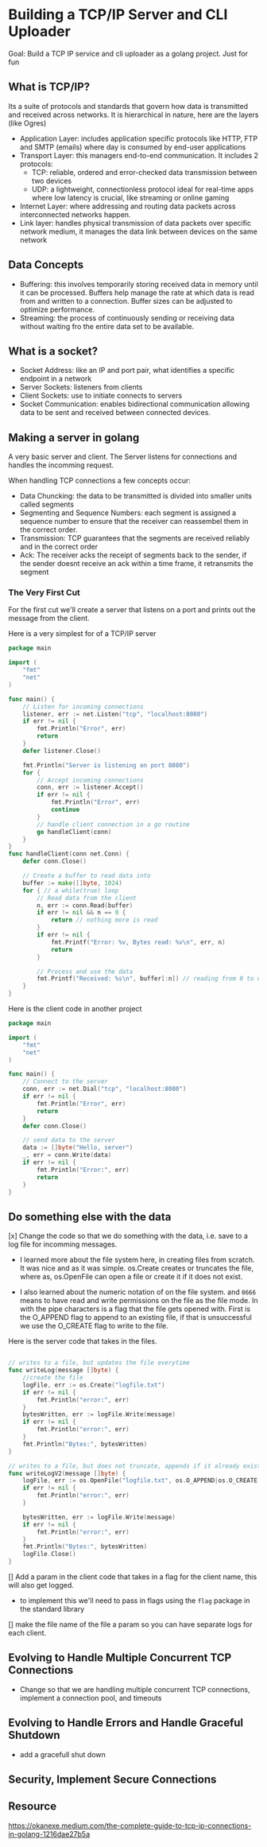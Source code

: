 # Building a TCP/IP Server and CLI Uploader

Goal: Build a TCP IP service and cli uploader as a golang project. Just for fun

## What is TCP/IP?

Its a suite of protocols and standards that govern how data is transmitted and received across networks. It is hierarchical in nature, here are the layers (like Ogres)

- Application Layer: includes application specific protocols like HTTP, FTP and SMTP (emails) where day is consumed by end-user applications
- Transport Layer: this managers end-to-end communication. It includes 2 protocols:
  - TCP: reliable, ordered and error-checked data transmission between two devices
  - UDP: a lightweight, connectionless protocol ideal for real-time apps where low latency is crucial, like streaming or online gaming
- Internet Layer: where addressing and routing data packets across interconnected networks happen.
- Link layer: handles physical transmission of data packets over specific network medium, it manages the data link between devices on the same network

## Data Concepts

- Buffering: this involves temporarily storing received data in memory until it can be processed. Buffers help manage the rate at which data is read from and written to a connection. Buffer sizes can be adjusted to optimize performance.
- Streaming: the process of continuously sending or receiving data without waiting fro the entire data set to be available.

## What is a socket?

- Socket Address: like an IP and port pair, what identifies a specific endpoint in a network
- Server Sockets: listeners from clients
- Client Sockets: use to initiate connects to servers
- Socket Communication: enables bidirectional communication allowing data to be sent and received between connected devices.

## Making a server in golang

A very basic server and client. The Server listens for connections and handles the incomming request.

When handling TCP connections a few concepts occur:

- Data Chuncking: the data to be transmitted is divided into smaller units called segments
- Segmenting and Sequence Numbers: each segment is assigned a sequence number to ensure that the receiver can reassembel them in the correct order.
- Transmission: TCP guarantees that the segments are received reliably and in the correct order
- Ack: The receiver acks the receipt of segments back to the sender, if the sender doesnt receive an ack within a time frame, it retransmits the segment

### The Very First Cut

For the first cut we'll create a server that listens on a port and prints out the message from the client.

Here is a very simplest for of a TCP/IP server

```go
package main

import (
	"fmt"
	"net"
)

func main() {
	// Listen for incoming connections
	listener, err := net.Listen("tcp", "localhost:8080")
	if err != nil {
		fmt.Println("Error", err)
		return
	}
	defer listener.Close()

	fmt.Println("Server is listening on port 8080")
	for {
		// Accept incoming connections
		conn, err := listener.Accept()
		if err != nil {
			fmt.Println("Error", err)
			continue
		}
		// handle client connection in a go routine
		go handleClient(conn)
	}
}
func handleClient(conn net.Conn) {
	defer conn.Close()

	// Create a buffer to read data into
	buffer := make([]byte, 1024)
	for { // a while(true) loop
		// Read data from the client
		n, err := conn.Read(buffer)
		if err != nil && n == 0 {
			return // nothing more is read
		}
		if err != nil {
			fmt.Printf("Error: %v, Bytes read: %v\n", err, n)
			return
		}

		// Process and use the data
		fmt.Printf("Received: %s\n", buffer[:n]) // reading from 0 to n not inclusive
	}
}
```

Here is the client code in another project

```go
package main

import (
	"fmt"
	"net"
)

func main() {
	// Connect to the server
	conn, err := net.Dial("tcp", "localhost:8080")
	if err != nil {
		fmt.Println("Error", err)
		return
	}
	defer conn.Close()

	// send data to the server
	data := []byte("Hello, server")
	_, err = conn.Write(data)
	if err != nil {
		fmt.Println("Error:", err)
		return
	}
}

```

## Do something else with the data

[x] Change the code so that we do something with the data, i.e. save to a log file for incomming messages.

- I learned more about the file system here, in creating files from scratch. It was nice and as it was simple. os.Create creates or truncates the file, where as, os.OpenFile can open a file or create it if it does not exist.

- I also learned about the numeric notation of on the file system. and `0666` means to have read and write permissions on the file as the file mode. In with the pipe characters is a flag that the file gets opened with. First is the O_APPEND flag to append to an existing file, if that is unsuccessful we use the O_CREATE flag to write to the file.

Here is the server code that takes in the files.
```go

// writes to a file, but updates the file everytime
func writeLog(message []byte) {
	//create the file
	logFile, err := os.Create("logfile.txt")
	if err != nil {
		fmt.Println("error:", err)
	}
	bytesWritten, err := logFile.Write(message)
	if err != nil {
		fmt.Println("error:", err)
	}
	fmt.Println("Bytes:", bytesWritten)
}

// writes to a file, but does not truncate, appends if it already exists.
func writeLogV2(message []byte) {
	logFile, err := os.OpenFile("logfile.txt", os.O_APPEND|os.O_CREATE|os.O_WRONLY, 0666)
	if err != nil {
		fmt.Println("error:", err)
	}

	bytesWritten, err := logFile.Write(message)
	if err != nil {
		fmt.Println("error:", err)
	}
	fmt.Println("Bytes:", bytesWritten)
	logFile.Close()
}
```

[] Add a param in the client code that takes in a flag for the client name, this will also get logged.
- to implement this we'll need to pass in flags using the `flag` package in the standard library

[] make the file name of the file a param so you can have separate logs for each client.



## Evolving to Handle Multiple Concurrent TCP Connections

- Change so that we are handling multiple concurrent TCP connections, implement a connection pool, and timeouts

## Evolving to Handle Errors and Handle Graceful Shutdown
- add a gracefull shut down

## Security, Implement Secure Connections

## Resource

https://okanexe.medium.com/the-complete-guide-to-tcp-ip-connections-in-golang-1216dae27b5a
